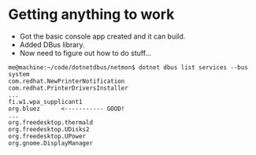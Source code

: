 # Getting anything to work

* Got the basic console app created and it can build.
* Added DBus library.
* Now need to figure out how to do stuff...

```console
me@machine:~/code/dotnetdbus/netmon$ dotnet dbus list services --bus system
com.redhat.NewPrinterNotification
com.redhat.PrinterDriversInstaller
...
fi.w1.wpa_supplicant1
org.bluez      <----------- GOOD!
...
org.freedesktop.thermald
org.freedesktop.UDisks2
org.freedesktop.UPower
org.gnome.DisplayManager
```
